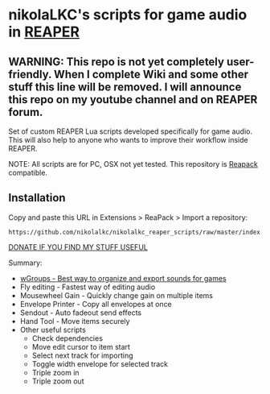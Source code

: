 # nikolaLKC's scripts for game audio in [REAPER](https://www.reaper.fm/)

## WARNING: This repo is not yet completely user-friendly. When I complete Wiki and some other stuff this line will be removed. I will announce this repo on my youtube channel and on REAPER forum.

  Set of custom REAPER Lua scripts developed specifically for game audio. This will also help to anyone who wants to improve their workflow inside REAPER. 
  
  NOTE: All scripts are for PC, OSX not yet tested. This repository is [Reapack](https://reapack.com/) compatible.
  

  
  
## Installation

Copy and paste this URL in Extensions > ReaPack > Import a repository:

```
https://github.com/nikolalkc/nikolalkc_reaper_scripts/raw/master/index.xml
```
  
  [DONATE IF YOU FIND MY STUFF USEFUL](https://www.paypal.me/reaperandlife)

Summary:
- [wGroups - Best way to organize and export sounds for games](https://github.com/nikolalkc/nikolalkc_reaper_scripts/wiki/wGroups)
- Fly editing - Fastest way of editing audio
- Mousewheel Gain - Quickly change gain on multiple items
- Envelope Printer - Copy all envelopes at once
- Sendout - Auto fadeout send effects
- Hand Tool - Move items securely
- Other useful scripts
  - Check dependencies
  - Move edit cursor to item start
  - Select next track for importing
  - Toggle width envelope for selected track
  - Triple zoom in
  - Triple zoom out
